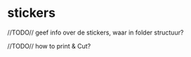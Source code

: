 # stickers
//TODO// geef info over de stickers, waar in folder structuur?

//TODO// how to print & Cut?